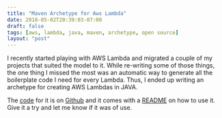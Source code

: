 ```yaml
---
title: "Maven Archetype for Aws Lambda"
date: 2018-05-02T20:39:03-07:00
draft: false
tags: [aws, lambda, java, maven, archetype, open source]
layout: "post"
---
```

I recently started playing with AWS Lambda and migrated a couple of my projects that suited the model to it. While re-writing some of those things, the one thing I missed the most was an automatic way to generate all the boilerplate code I need for every Lambda. Thus, I ended up writing an archetype for creating AWS Lambdas in JAVA.

The [code](https://github.com/adeydas/aws-lambda-maven-archetype) for it is on [Github](https://github.com/adeydas/aws-lambda-maven-archetype) and it comes with a [README](https://github.com/adeydas/aws-lambda-maven-archetype/blob/master/README.md) on how to use it. Give it a try and let me know if it was of use.